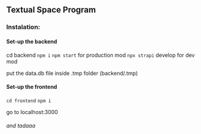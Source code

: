 ## Textual Space Program

### Instalation:

#### Set-up the backend
cd backend
`npm i`
`npm start` for production mod
`npx strapi` develop for dev mod

put the data.db file inside .tmp folder (backend/.tmp)

#### Set-up the frontend
`cd frontend`
`npm i`

go to localhost:3000

###### and tadaaa
